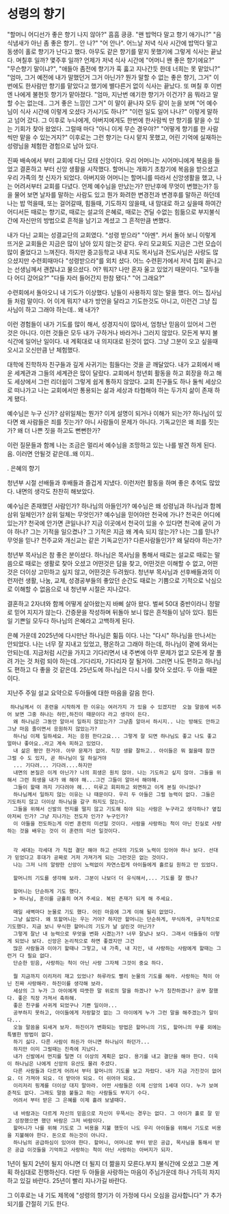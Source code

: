 # 성령의 향기
"할머니 어디선가 좋은 향기 나지 않아?" 흠흠 킁킁. "왠 밥먹다 말고 향기 애기니?" "음식냄새가 아닌 좀 좋은 향기.. 안 나?" "어 안나". 어느날 저녁 식사 시간에 밥먹다 말고 동생이 홀로 향기가 난다고 했다. 아무도 같은 향기를 맡지 못했기에 그렇게 식사는 끝났다. 며칠후 일까? 몇주후 일까? 언제가 저녁 식사 시간에 "어머니 왠 좋은 향기에요?" "무슨향기 말이냐?", "애들아 좀전에 향기가 훅 훓고 지나간듯 한데 너희는 못 맡았니?" "엄마, 그거 예전에 내가 말했던거 그거 아닌가? 뭔가 말할 수 없는 좋은 향기, 그거" 이번에도 한사람만 향기를 맡았다고 했기에 별다른거 없이 식사는 끝났다. 또 며칠 후 이번엔 나에게 불현듯 향기가 맡아졌다. "엄마, 지난번 얘기한 향기가 이건가? 음 뭐라고 말할 수는 없는데.. 그거 좋은 느낌인 그거" 이 말이 끝나자 모두 같이 눈을 보며 "어 예수님이 식사 시간에 이렇게 오셨다 가시기도 하나?" "이런 일도 일어 나나?" 이렇게 말하고 넘어 갔다. 그 이후로 누나에게, 아버지에게도 한번에 한사람씩 만 향기를 맡을 수 있는 기회가 찾아 왔었다. 그럴때 마다 "아니 이게 무슨 경우야?" "어떻게 향기를 한 사람씩만 맡을 수 있는거지?" 이후로는 그런 향기는 다시 맡지 못했고, 어린 기억에 실재하는 성령님을 체험한 경험으로 남아 있다.


진짜 배속에서 부터 교회에 다닌 모태 신앙이다. 우리 어머니는 시어머니에게 복음을 들었고 결혼하고 부터 신앙 생활을 시작했다. 할머니는 개화기 초창기에 복음을 받으셨고 우리 가족의 첫 신자가 되었다. 아버지와 어머니는 할머니를 따라서 신앙생활을 했고, 나는 어려서부터 교회를 다녔다. 언제 예수님을 만났는가? 만난후에 무엇이 변했는가? 등을 물어 보면 날자를 말하는 사람도 있고 뭔가 화려한 변경전과 변경후를 말하곤 하던데 나는 밥 먹을때, 또는 걸어갈때, 힘들때, 기도하지 않을때, 내 맘대로 하고 싶을때 하여간 어디서든 때로는 향기로, 때로는 설교의 은혜로, 때로는 견딜 수없는 힘듦으로 부지불식간에 자신만의 방법으로 흔적을 남기고 계셨고 그 흔적만큼 변했다. 

내가 다닌 교회는 성결교단의 교회였다. "성령 받으라" "아멘". 커서 돌아 보니 이렇게 뜨거운 교회들은 지금은 많이 남아 있지 않는것 같다. 우리 모교회도 지금은 그런 모습이 많이 줄었다고 느껴진다. 하지만 중고등학교 내내 지도 목사님과 전도사님은 사랑도 많으셨지만 수련회때마다 "성령받으라"를 외치 셨다. 어느 수련횐가에서 저녁 집회 끝나고는 선생님께서 괜찮냐고 물으셨다. 어? 뭐지? 나만 혼자 울고 있었기 때문이다. "모두들 다 어디 갔어요?" "다들 자러 들어간지 한참 됐다." "어 그래요?"

수련회에서 돌아오니 내 기도가 이상했다. 남들이 사용하지 않는 말을 했다. 어느 집사님들 처럼 말이다. 어 이게 뭐지? 내가 방언을 달라고 기도한것도 아니고, 이런건 그냥 집사님이 하고 그래야 하는데.. 왜 내가?

이런 경험들이 내가 기도를 많이 해서, 성경지식이 많아서, 엄청난 믿음이 있어서 그런 것은 아니다. 이런 것들은 모두 내가 구하거나 바라거나 그러지 않았다. 모든게 부지 불식간에 일어난 일이다. 내 계획대로 내 의지대로 된것이 없다. 그냥 그분이 오고 싶을때 오시고 오신만큼 난 체험했다.

대학에 진학하자 친구들과 깊게 사귀기는 힘들다는 것을 곧 깨달았다. 내가 교회에서 배운 세계관과 그들의 세계관은 많이 달랐다. 교회에서 청년회 활동을 하고 회장을 하고 해도 세상에서 그런 리더쉽이 그렇게 쉽게 통하지 않았다. 교회 친구들도 하나 둘씩 세상으로 떠나가고 나는 교회에서만 통용되는 삶과 세상과 타협해야 하는 두가지 삶이 존재 하게 됐다. 

예수님은 누구 신가? 삼위일체는 뭔가? 이게 설명이 되거나 이해가 되는가? 하나님이 있다면 왜 사람들은 죄를 짓는가? 아니 사람들이 문제가 아니다. 기독교인은 왜 죄를 짓는가? 왜 더 나쁜 짓을 하고도 뻔뻔한가? 

이런 질문들과 함께 나는 조금은 멀리서 예수님을 조망하고 있는 나를 발견 하게 된다. 음. 이러면 안될것 같은데..왜 이지..



. 은혜의 향기

청년부 시절 선배들과 후배들과 즐겁게 지냈다. 이런저런 활동을 하며 좋은 추억도 많았다. 내면의 생각도 찬찬히 해보았다. 

예수님은 존재했던 사람인가? 하나님의 아들인가? 예수님은 왜 성령님과 하나님과 함께 삼위 일체인가? 삼위 일체는 무엇인가? 예수님을 믿어야만 천국에 가나? 천국은 어디에 있는가? 천국에 안가면 큰일나나? 지금 이곳에서 천국이 있을 수 있다면 천국에 굳이 가야 하나? 그는 기적을 일으켰나? 그 기적은 지금 왜 계속 되지 않는가? 나는 그를 믿나? 무엇을 믿나? 천주교와 개신교는 같은 기독교인가? 다른사람들인가? 왜 달라야 하는가? 

청년부 목사님은 참 좋은 분이셨다.  하나님은 목사님을 통해서 때로는 설교로 때로는 말씀으로 때로는 생활로 찾아 오셨고 어떤것은 답을 찾고, 어떤것은 이해할 수 없고, 어떤것은 더이상 고민하고 싶지 않고, 어떤것은 두려웠다. 청년부 목사님과 선후배들과의 이런저런 생활, 나눔, 교제, 성경공부들의 좋았던 순간도 때로는 기쁨으로 기적으로 낙심으로 이해할 수 없음으로 내 청년부 시절은 지나갔다. 

결혼하고 2자녀와 함께 어떻게 살아왔는지 바삐 살아 왔다. 벌써 50대 중반이라니 정말로 믿어 지지가 않는다. 간증문을 작성하며 뒤돌아 보니 많은 흔적들이 남아 있다. 힘든일 기쁜일 모두다 하나님의 은혜라고 고백하게 된다. 

은혜 가운데 2025년에 다시만난 하나님은 힒듬 이다. 
나는 "다시" 하나님을 만나서는 안되었다. 나는 너무 잘 지내고 있었고, 평온하고 그래야 하는데, 하나님이 곁에 와서는 안되는데. 지금처럼 시간을 가지고 기다리면서 내 주변에 아무 문제가 없고 모든게 잘 풀려 가는 것 처럼 되야 하는데..기다리자, 기다리자 잘 될거야. 그러면  나도 편하고 하나님도 편하고 다 좋을 것 같은데. 25년도에 하나님은 다시 나를 찾아 오셨다. 두 아들 때문 이다. 

지난주 주일 설교 요약으로 두아들에 대한 마음을 갈음 한다.


```
 하나님께서 이 훈련을 시작하게 한 이유는 여러가지 가 있을 수 있겠지만  오늘 말씀에 비추어 보면 그중 하나는 하민,하진이 때문이다 라고 생각이 든다. 
  왜 하나님은 그동안 알아서 일하지 않았는가? 그냥좀 알아서 하시지.. 나는 방해도 안하고 그냥 마음 졸이면서 응원하지 않았는가? 
  하나님 이제 일하세요. 저는 응원 한다고요... 그렇게 잘 되면 하나님도 좋고 나도 좋고 얼마나 좋아요..라고 계속 피하고 있었다. 
  내 삶은 평안 한거야. 아무 문제가 없어. 직장 생활 잘하고.. 아이들은 뭐 젊을때 잠깐 그럴 수 도 있지, 곧 하나님이 일 하실거야
  ... 기다려... 기다려....하지만 
  내면의 본질은 이게 아닌가? 나의 희생은 원치 않아. 나는 기도하고 싶지 않아. 그들을 위해서 그런 희생을 내가 왜 해야 해...그건 그들이 알아서 해야해. 
  그들이 할때 까지 기다려야 헤... 미루고 회피하고 외면하고 이게 본질 아니었나?
  하나님께서 일하지 않는 이유는 나 때문이다. 우리 두 아들은 그럴 능력이 없다. 그들은 기도하지 않고 더이상 하나님을 갈구 하지도 않는다. 
  그들을 위해서 신발의 먼지를 떨지 않고 기도해 줘야 되는 사람은 누구라고 생각하나? 옆집 아저씨 인가? 그냥 지나가는 전도자 인가? 누구인가? 
  이 아들을 전도하는게 이번 훈련의 미션일 것이다. 사람을 사랑하는 척이 아닌 진실로 사랑하는 것을 배우는 것이 이 훈련의 미션 일것이다. 
  
  
  각 세대는 각세대 가 직접 결단 해야 하고 선대의 기도와 노력이 있어야 하나 보다. 선대가 믿었다고 후대가 공짜로 거저 가져가게 되는 그런것은 없는 것이다. 
  나는 그저 나의 알량한 신앙이 노력없이 자연스럽게 아이들에게 흘르길 원하고 만 있었다. 

  할머니의 기도를 생각해 보라. 그분이 나보더 더 유식해서,... 기도를 잘 했나?

  할머니는 단순하게 기도 했다. 
  > 하나님, 훈이를 긍휼히 여겨 주세요. 복된 존재가 되게 해 주세요.

  매일 새벽마다 눈물로 기도 했다. 어린 마음에 그게 이해 될리 없었다.
  그냥 싫었다. 왜 또할머니는 우는 거야? 하지만 할머니는 단순하게, 무식하게, 규칙적으로 기도했다. 지금 보니 무식한 할머니의 기도가 날 살린것 아닌가? 
  그렇게 잘난 내 능력으로 무엇을 변화 시켰는가? 너무 잘났나 보다. 그래서 아들들이 이렇게 되었나 보다. 신앙은 논리적으로 하면 좋겠지만 그건 
  많은 사람들과 이야기 할때나 그렇고, 내 가족, 내 지인, 내 사랑하는 사람에게 할때는 그런거 다 필요 없다. 
  단순한 믿음, 사랑하는 척이 아닌 사랑 그자체 그것이 중요 하다.

  뭘 지금까지 이리저리 재고 있었나? 하루라도 빨리 눈물의 기도를 해라. 사랑하는 척이 아닌 진짜 사랑해라. 하진이를 생각해 보라. 
  세상의 그 누가 그 아이에게 따뜻한 말 위로의 말을 하겠나? 누가 칭찬하겠나? 공부 잘했다. 좋은 직장 가져서 축하해. 
  좋은 친구를 사귀게 되었구나 기쁜 일이야... 
  공부하지 못하고, 아이들에게 자랑할것 없는 그 아이에게 누가 그런 말을 해주겠는가 말이다... 
  오늘 말씀을 되새겨 보자. 하진이가 변화되는 방법은 할머니의 기도, 할머니의 무릎 외에는 특별한 방법이 없다. 
  하기 싫다. 다른 사람이 하든가 아니면 하나님이 하던가... 
  하지만 이미 그럴때는 진즉에 지났다.
  내가 신발에서 먼지를 털면 더 이상의 계획은 없다. 용기를 내고 결단을 해야 한다. 더욱이 하나님은 나에게 신앙의 유산도 물려 주셨다. 
  다른 사람들과 다르게 어려서 부터 할머니의 기도롤 보고 자랐다. 내가 지금 가진것이 없어요. 더 가져야 되요. 더 받아야 되요. 더 쉬어야 되요. 
  이리저리 핑계를 더이상 대지 말아라. 어떤 사람들은 이제 신앙의 1세대 이다. 누가 보여준적도 없다. 그래도 말씀 붙들고 하는 사람들도 부지기 수다.  
  어려서 부터 받은 그 은혜를 이제 흘려 보낼때다. 

  내 바람과는 다르게 자신의 믿음으로 자신이 우뚝서는 경우는 없다. 그 아이가 홀로 잘 믿고 성장했으면 했던 바람은 그저 바람이다. 
  할머니가 나를 위해 기도로 그 비용을 지불 했듯이 나도 우리 아이들을 위해서 기도로 비용을 지불해야 한다. 돈으로 하는것이 아니다. 
  하나님의 공급하심이 있어야 한다. 할머니, 어머니로 부터 받은 공급, 목사님을 통해서 받은 공급 이것들을 기억하고 사랑하는 척이 아닌 사랑하는 아버지가 되자.

```


1년이 될지 2년이 될지 아니면 더 될지 더 짦을지 모른다.부지 불식간에 오셨고 그분 계획 하심대로 진행하신다. 다만 두 아들을 사랑하는 마음이 주님가운데 하나 가득히 차지하고 있길 바란다. 25년이 빨리 지나가길 바란다.  

그 이후로는 내 기도 제목에 "성령의 향기가 이 가정에 다시 오심을 감사합니다" 가 추가 되기를 간절히 기도 한다. 
